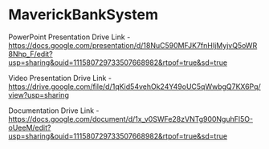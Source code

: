 # MaverickBankSystem

PowerPoint Presentation Drive Link - https://docs.google.com/presentation/d/18NuC590MFJK7fnHIjMyjvQ5oWR8Nhp_F/edit?usp=sharing&ouid=111580729733507668982&rtpof=true&sd=true

Video Presentation Drive Link - https://drive.google.com/file/d/1qKid54vehOk24Y49oUC5qWwbgQ7KX6Pq/view?usp=sharing

Documentation Drive Link - https://docs.google.com/document/d/1x_v0SWFe28zVNTg900NguhFl5O-oUeeM/edit?usp=sharing&ouid=111580729733507668982&rtpof=true&sd=true
